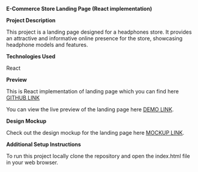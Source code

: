 **E-Commerce Store Landing Page (React implementation)**

**Project Description**

This project is a landing page designed for a headphones store. It provides an attractive and informative online presence for the store, showcasing headphone models and features.

**Technologies Used**

React

**Preview**

This is React implementation of landing page which you can find here [GITHUB LINK](https://github.com/hrynkevych/headphones) 

You can view the live preview of the landing page here [DEMO LINK](https://hrynkevych.github.io/layout_miami/).

**Design Mockup**

Check out the design mockup for the landing page here [MOCKUP LINK](https://www.figma.com/file/DtkQmQ797hk0nI4KfMi2Uq/BOSE-New-Version?type=design&node-id=6703-88&mode=design).

**Additional Setup Instructions**

To run this project locally clone the repository and open the index.html file in your web browser.
